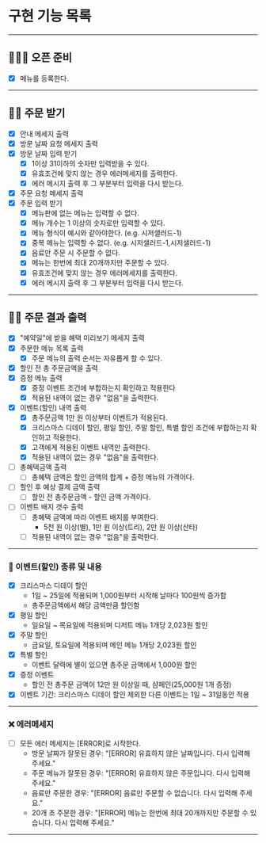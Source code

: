 # 구현 기능 목록

---
## 🧑🏻‍🍳 오픈 준비
- [X] 메뉴를 등록한다.
---
## 🙋🏻 주문 받기
- [X] 안내 메세지 출력
- [X] 방문 날짜 요청 메세지 출력
- [X] 방문 날짜 입력 받기
  - [x] 1이상 31이하의 숫자만 입력받을 수 있다.
  - [x] 유효조건에 맞지 않는 경우 에러메세지를 출력한다.
  - [x] 에러 메시지 출력 후 그 부분부터 입력을 다시 받는다.
- [X] 주문 요청 메세지 출력
- [X] 주문 입력 받기
  - [x] 메뉴판에 없는 메뉴는 입력할 수 없다.
  - [x] 메뉴 개수는 1 이상의 숫자로만 입력할 수 있다.
  - [x] 메뉴 형식이 예시와 같아야한다. (e.g. 시저샐러드-1)
  - [x] 중복 메뉴는 입력할 수 없다. (e.g. 시저샐러드-1,시저샐러드-1)
  - [x] 음료만 주문 시 주문할 수 없다.
  - [x] 메뉴는 한번에 최대 20개까지만 주문할 수 있다.
  - [x] 유효조건에 맞지 않는 경우 에러메세지를 출력한다.
  - [x] 에러 메시지 출력 후 그 부분부터 입력을 다시 받는다.
---
## 💁🏻 주문 결과 출력
- [X] "예약일"에 받을 혜택 미리보기 메세지 출력
- [X] 주문한 메뉴 목록 출력
  - [x] 주문 메뉴의 출력 순서는 자유롭게 할 수 있다.
- [X] 할인 전 총 주문금액을 출력
- [X] 증정 메뉴 출력
  - [x] 증정 이벤트 조건에 부합하는지 확인하고 적용한다
  - [x] 적용된 내역이 없는 경우 "없음"을 출력한다.
- [X] 이벤트(할인) 내역 출력
  - [x] 총주문금액 1만 원 이상부터 이벤트가 적용된다.
  - [x] 크리스마스 디데이 할인, 평일 할인, 주말 할인, 특별 할인 조건에 부합하는지 확인하고 적용한다.
  - [x] 고객에게 적용된 이벤트 내역만 출력한다.
  - [X] 적용된 내역이 없는 경우 "없음"을 출력한다.
- [ ] 총혜택금액 출력
  - [ ] 총혜택 금액은 할인 금액의 합계 + 증정 메뉴의 가격이다.
- [ ] 할인 후 예상 결제 금액 출력
  - [ ] 할인 전 총주문금액 - 할인 금액 가격이다.
- [ ] 이벤트 배지 갯수 출력
  - [ ] 총혜택 금액에 따라 이벤트 배지를 부여한다.
    -  5천 원 이상(별), 1만 원 이상(트리), 2만 원 이상(산타)
  - [ ] 적용된 내역이 없는 경우 "없음"을 출력한다.
---
### 📄 이벤트(할인) 종류 및 내용
- [X] 크리스마스 디데이 할인
  - 1일 ~ 25일에 적용되며 1,000원부터 시작해 날마다 100원씩 증가함
  - 총주문금액에서 해당 금액만큼 할인함
- [X] 평일 할인
  - 일요일 ~ 목요일에 적용되며 디저트 메뉴 1개당 2,023원 할인
- [X] 주말 할인
  - 금요일, 토요일에 적용되며 메인 메뉴 1개당 2,023원 할인
- [X] 특별 할인
  - 이벤트 달력에 별이 있으면 총주문 금액에서 1,000원 할인
- [X] 증정 이벤트
  - 할인 전 총주문 금액이 12만 원 이상일 때, 샴페인(25,000원 1개 증정)
- [X] 이벤트 기간: 크리스마스 디데이 할인 제외한 다른 이벤트는 1일 ~ 31일동안 적용
---
### ❌ 에러메세지
- [ ] 모든 에러 메세지는 [ERROR]로 시작한다.
  - 방문 날짜가 잘못된 경우: "[ERROR] 유효하지 않은 날짜입니다. 다시 입력해 주세요."
  - 주문 메뉴가 잘못된 경우: "[ERROR] 유효하지 않은 주문입니다. 다시 입력해 주세요."
  - 음료만 주문한 경우: "[ERROR] 음료만 주문할 수 없습니다. 다시 입력해 주세요."
  - 20개 초 주문한 경우: "[ERROR] 메뉴는 한번에 최대 20개까지만 주문할 수 있습니다. 다시 입력해 주세요."
---